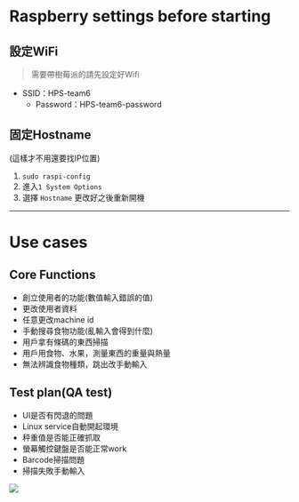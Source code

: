 <!-- # 記得寫.gitignore -->

# Raspberry settings before starting
## 設定WiFi
> 需要帶樹莓派的請先設定好Wifi
- SSID：HPS-team6
  - Password：HPS-team6-password

## 固定Hostname 
(這樣才不用還要找IP位置)
1. `sudo raspi-config`
2. 進入`1 System Options`
3. 選擇 `Hostname` 更改好之後重新開機

---
# Use cases

## Core Functions
- 創立使用者的功能(數值輸入錯誤的值)
- 更改使用者資料
- 任意更改machine id
- 手動搜尋食物功能(亂輸入會得到什麼)
- 用戶拿有條碼的東西掃描
- 用戶用食物、水果，測量東西的重量與熱量
- 無法辨識食物種類，跳出改手動輸入

## Test plan(QA test)

- UI是否有閃退的問題
- Linux service自動開起環境
- 秤重值是否能正確抓取
- 螢幕觸控鍵盤是否能正常work
- Barcode掃描問題
- 掃描失敗手動輸入

![](https://memecreator.org/static/images/memes/5201835.jpg)
